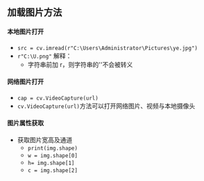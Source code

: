## 加载图片方法
#### 本地图片打开  
* `src = cv.imread(r"C:\Users\Administrator\Pictures\ye.jpg")`  
* `r"C:\U.png"` 解释：  
    * 字符串前加 r，则字符串的'\'不会被转义  

#### 网络图片打开
* `cap = cv.VideoCapture(url)`  
* `cv.VideoCapture(url)`方法可以打开网络图片、视频与本地摄像头  

#### 图片属性获取
* 获取图片宽高及通道  
    * `print(img.shape)`   
    * `w = img.shape[0]`  
    * `h= img.shape[1]`  
    * `c = img.shape[2]`  

